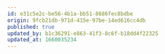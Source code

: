 ```yaml
---
id: e31c5e2c-be56-4b1a-bb51-8686fec8bdbe
origin: 9fcb21db-971d-415e-97be-14ed616cc4db
published: true
updated_by: b1c36291-e863-41f3-8c6f-b18dd4f22325
updated_at: 1660035234
---
```


